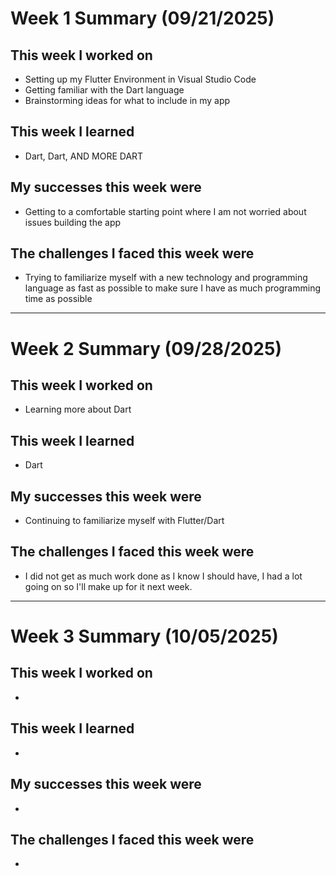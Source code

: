 # Week 1 Summary (09/21/2025)

## This week I worked on

- Setting up my Flutter Environment in Visual Studio Code
- Getting familiar with the Dart language
- Brainstorming ideas for what to include in my app

## This week I learned

- Dart, Dart, AND MORE DART

## My successes this week were

- Getting to a comfortable starting point where I am not worried about issues building the app

## The challenges I faced this week were

- Trying to familiarize myself with a new technology and programming language as fast as possible to make sure I have as much programming time as possible

---

# Week 2 Summary (09/28/2025)

## This week I worked on

- Learning more about Dart

## This week I learned

- Dart

## My successes this week were

- Continuing to familiarize myself with Flutter/Dart

## The challenges I faced this week were

- I did not get as much work done as I know I should have, I had a lot going on so I'll make up for it next week.

---

# Week 3 Summary (10/05/2025)

## This week I worked on

- 

## This week I learned

- 

## My successes this week were

- 

## The challenges I faced this week were

- 
